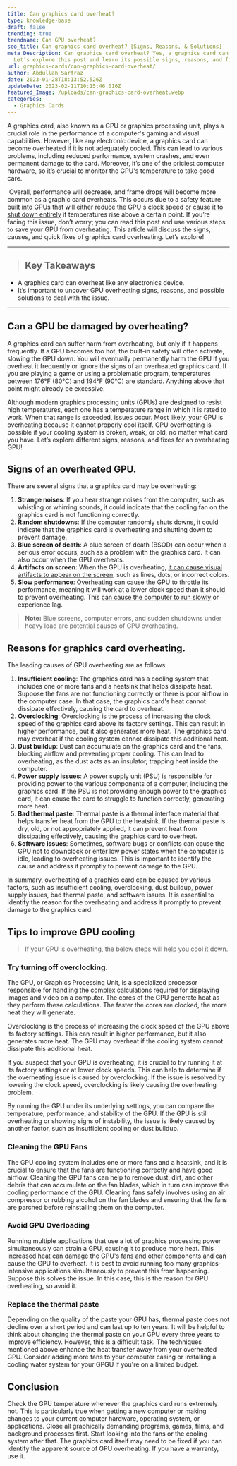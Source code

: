 ```yaml
---
title: Can graphics card overheat?
type: knowledge-base
draft: false
trending: true
trendname: Can GPU overheat?
seo_title: Can graphics card overheat? [Signs, Reasons, & Solutions]
meta_Description: Can graphics card overheat? Yes, a graphics card can overheat.
  Let’s explore this post and learn its possible signs, reasons, and fixes!
url: graphics-cards/can-graphics-card-overheat/
author: Abdullah Sarfraz
date: 2023-01-28T18:13:52.526Z
updateDate: 2023-02-11T10:15:46.016Z
featured_Image: /uploads/can-graphics-card-overheat.webp
categories:
  - Graphics Cards
---
```

A graphics card, also known as a GPU or graphics processing unit, plays a crucial role in the performance of a computer's gaming and visual capabilities. However, like any electronic device, a graphics card can become overheated if it is not adequately cooled. This can lead to various problems, including reduced performance, system crashes, and even permanent damage to the card. Moreover, it’s one of the priciest computer hardware, so it’s crucial to monitor the GPU's temperature to take good care.

 Overall, performance will decrease, and frame drops will become more common as a graphic card overheats. This occurs due to a safety feature built into GPUs that will either reduce the GPU's clock speed [or cause it to shut down entirely](https://pcideaz.com/graphics-cards/can-graphics-card-cause-computer-shut-down/) if temperatures rise above a certain point. If you’re facing this issue, don’t worry; you can read this post and use various steps to save your GPU from overheating. This article will discuss the signs, causes, and quick fixes of graphics card overheating. Let’s explore!

- - -

> ## Key Takeaways

* A graphics card can overheat like any electronics device.
* It’s important to uncover GPU overheating signs, reasons, and possible solutions to deal with the issue. 

- - -

## Can a GPU be damaged by overheating?

A graphics card can suffer harm from overheating, but only if it happens frequently. If a GPU becomes too hot, the built-in safety will often activate, slowing the GPU down. You will eventually permanently harm the GPU if you overheat it frequently or ignore the signs of an overheated graphics card. If you are playing a game or using a problematic program, temperatures between 176°F (80°C) and 194°F (90°C) are standard. Anything above that point might already be excessive.

Although modern graphics processing units (GPUs) are designed to resist high temperatures, each one has a temperature range in which it is rated to work. When that range is exceeded, issues occur. Most likely, your GPU is overheating because it cannot properly cool itself. GPU overheating is possible if your cooling system is broken, weak, or old, no matter what card you have. Let’s explore different signs, reasons, and fixes for an overheating GPU! 

## Signs of an overheated GPU.

There are several signs that a graphics card may be overheating:

1. **Strange noises**: If you hear strange noises from the computer, such as whistling or whirring sounds, it could indicate that the cooling fan on the graphics card is not functioning correctly.
2. **Random shutdowns**: If the computer randomly shuts downs, it could indicate that the graphics card is overheating and shutting down to prevent damage.
3. **Blue screen of death**: A blue screen of death (BSOD) can occur when a serious error occurs, such as a problem with the graphics card. It can also occur when the GPU overheats.
4. **Artifacts on screen**: When the GPU is overheating, [it can cause visual artifacts to appear on the screen](https://pcideaz.com/graphics-cards/graphics-card-is-artifacting/), such as lines, dots, or incorrect colors.
5. **Slow performance**: Overheating can cause the GPU to throttle its performance, meaning it will work at a lower clock speed than it should to prevent overheating. This [can cause the computer to run slowly](https://pcideaz.com/graphics-cards/can-graphics-card-slow-down-computer/) or experience lag.

> **Note:** Blue screens, computer errors, and sudden shutdowns under heavy load are potential causes of GPU overheating.

## Reasons for graphics card overheating.

The leading causes of GPU overheating are as follows:

1. **Insufficient cooling**: The graphics card has a cooling system that includes one or more fans and a heatsink that helps dissipate heat. Suppose the fans are not functioning correctly or there is poor airflow in the computer case. In that case, the graphics card's heat cannot dissipate effectively, causing the card to overheat.
2. **Overclocking**: Overclocking is the process of increasing the clock speed of the graphics card above its factory settings. This can result in higher performance, but it also generates more heat. The graphics card may overheat if the cooling system cannot dissipate this additional heat.
3. **Dust buildup**: Dust can accumulate on the graphics card and the fans, blocking airflow and preventing proper cooling. This can lead to overheating, as the dust acts as an insulator, trapping heat inside the computer.
4. **Power supply issues**: A power supply unit (PSU) is responsible for providing power to the various components of a computer, including the graphics card. If the PSU is not providing enough power to the graphics card, it can cause the card to struggle to function correctly, generating more heat.
5. **Bad thermal paste**: Thermal paste is a thermal interface material that helps transfer heat from the GPU to the heatsink. If the thermal paste is dry, old, or not appropriately applied, it can prevent heat from dissipating effectively, causing the graphics card to overheat.
6. **Software issues**: Sometimes, software bugs or conflicts can cause the GPU not to downclock or enter low power states when the computer is idle, leading to overheating issues. This is important to identify the cause and address it promptly to prevent damage to the GPU.

In summary, overheating of a graphics card can be caused by various factors, such as insufficient cooling, overclocking, dust buildup, power supply issues, bad thermal paste, and software issues. It is essential to identify the reason for the overheating and address it promptly to prevent damage to the graphics card.

## Tips to improve GPU cooling

> If your GPU is overheating, the below steps will help you cool it down.

### Try turning off overclocking.

The GPU, or Graphics Processing Unit, is a specialized processor responsible for handling the complex calculations required for displaying images and video on a computer. The cores of the GPU generate heat as they perform these calculations. The faster the cores are clocked, the more heat they will generate.

Overclocking is the process of increasing the clock speed of the GPU above its factory settings. This can result in higher performance, but it also generates more heat. The GPU may overheat if the cooling system cannot dissipate this additional heat.

If you suspect that your GPU is overheating, it is crucial to try running it at its factory settings or at lower clock speeds. This can help to determine if the overheating issue is caused by overclocking. If the issue is resolved by lowering the clock speed, overclocking is likely causing the overheating problem.

By running the GPU under its underlying settings, you can compare the temperature, performance, and stability of the GPU. If the GPU is still overheating or showing signs of instability, the issue is likely caused by another factor, such as insufficient cooling or dust buildup.

### Cleaning the GPU Fans

The GPU cooling system includes one or more fans and a heatsink, and it is crucial to ensure that the fans are functioning correctly and have good airflow. Cleaning the GPU fans can help to remove dust, dirt, and other debris that can accumulate on the fan blades, which in turn can improve the cooling performance of the GPU. Cleaning fans safely involves using an air compressor or rubbing alcohol on the fan blades and ensuring that the fans are parched before reinstalling them on the computer.

### Avoid GPU Overloading 

Running multiple applications that use a lot of graphics processing power simultaneously can strain a GPU, causing it to produce more heat. This increased heat can damage the GPU's fans and other components and can cause the GPU to overheat. It is best to avoid running too many graphics-intensive applications simultaneously to prevent this from happening. Suppose this solves the issue. In this case, this is the reason for GPU overheating, so avoid it. 

### Replace the thermal paste 

Depending on the quality of the paste your GPU has, thermal paste does not decline over a short period and can last up to ten years. It will be helpful to think about changing the thermal paste on your GPU every three years to improve efficiency. However, this is a difficult task. The techniques mentioned above enhance the heat transfer away from your overheated GPU. Consider adding more fans to your computer casing or installing a cooling water system for your GPGU if you're on a limited budget.

## Conclusion

Check the GPU temperature whenever the graphics card runs extremely hot. This is particularly true when getting a new computer or making changes to your current computer hardware, operating system, or applications. Close all graphically demanding programs, games, films, and background processes first. Start looking into the fans or the cooling system after that. The graphics card itself may need to be fixed if you can identify the apparent source of GPU overheating. If you have a warranty, use it.